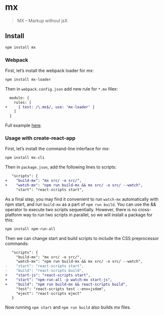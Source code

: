 # mx

> MX – Markup without jsX

## Install

```bash
npm install mx
```

### Webpack

First, let’s install the webpack loader for _mx_: 

```bash
npm install mx-loader
```

Then in `webpack.config.json` add new rule for `*.mx` filex:

```diff
  module: {
    rules: [
+     { test: /\.mx$/, use: 'mx-loader' }
    ]
  }
```

Full example [here](examples/webpack).

### Usage with create-react-app

First, let’s install the command-line interface for _mx_:

```bash
npm install mx-cli
```

Then in `package.json`, add the following lines to scripts:

```diff
   "scripts": {
+    "build-mx": "mx src/ -o src/",
+    "watch-mx": "npm run build-mx && mx src/ -o src/ --watch",
     "start": "react-scripts start",
```

As a final step, you may find it convenient to run `watch-mx` automatically with npm start, 
and run `build-mx` as a part of `npm run build`. You can use the && operator to execute two scripts sequentially. 
However, there is no cross-platform way to run two scripts in parallel, so we will install a package for this:

```bash
npm install npm-run-all
```

Then we can change start and build scripts to include the CSS preprocessor commands:

```diff
   "scripts": {
     "build-mx": "mx src/ -o src/",
     "watch-mx": "npm run build-mx && mx src/ -o src/ --watch",
-    "start": "react-scripts start",
-    "build": "react-scripts build",
+    "start-js": "react-scripts start",
+    "start": "npm-run-all -p watch-mx start-js",
+    "build": "npm run build-mx && react-scripts build",
     "test": "react-scripts test --env=jsdom",
     "eject": "react-scripts eject"
   }
```

Now running `npm start` and `npm run build` also builds _mx_ files.
